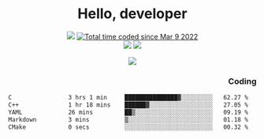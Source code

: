 # <div align='center' >Hello, developer</div>

<div align='center'>
  <a ><img src="https://img.shields.io/badge/dynamic/json?url=https%3A%2F%2Fapi.swo.moe%2Fstats%2Fgithub%2FFree-Aaron-Li&query=count&color=181717&label=GitHub&labelColor=282c34&logo=github&suffix=+follows&cacheSeconds=3600"></a>
  <a href="https://wakatime.com/@fe40087f-8eae-48dc-9950-ad0633db1591"><img src="https://wakatime.com/badge/user/fe40087f-8eae-48dc-9950-ad0633db1591.svg" alt="Total time coded since Mar 9 2022" /></a>
</div>
<div align='center'>
  <a><img src="https://img.shields.io/badge/Rookie-blue?style=plastic&logo=c&logoColor=blue&labelColor=7a6d56"></a>
  <a><img src="https://img.shields.io/badge/Rookie-blue?style=plastic&logo=c%2B%2B&logoColor=blue&labelColor=7a6d56"></a> 
</div>

<p align="center">
  <img src="https://readme-typing-svg.demolab.com/?lines=你好!+开发者;Hello!+ developer&font=Fira%20Code&center=true&width=380&height=50&duration=4000&pause=1000">
</p>


<div align='right'>
  <h3>Coding</h3>
</div>

<!--START_SECTION:waka-->

```txt
C                3 hrs 1 min     ███████████████▓░░░░░░░░░   62.27 %
C++              1 hr 18 mins    ██████▓░░░░░░░░░░░░░░░░░░   27.05 %
YAML             26 mins         ██▒░░░░░░░░░░░░░░░░░░░░░░   09.19 %
Markdown         3 mins          ▒░░░░░░░░░░░░░░░░░░░░░░░░   01.18 %
CMake            0 secs          ░░░░░░░░░░░░░░░░░░░░░░░░░   00.32 %
```

<!--END_SECTION:waka-->




